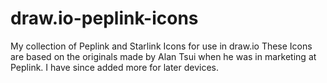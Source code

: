 # draw.io-peplink-icons
My collection of Peplink and Starlink Icons for use in draw.io
These Icons are based on the originals made by Alan Tsui when he was in marketing at Peplink.
I have since added more for later devices.
